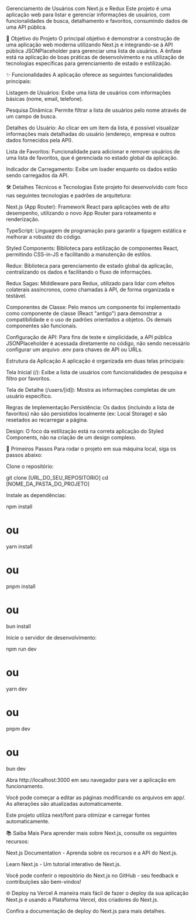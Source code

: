 Gerenciamento de Usuários com Next.js e Redux
Este projeto é uma aplicação web para listar e gerenciar informações de usuários, com funcionalidades de busca, detalhamento e favoritos, consumindo dados de uma API pública.

🚀 Objetivo do Projeto
O principal objetivo é demonstrar a construção de uma aplicação web moderna utilizando Next.js e integrando-se à API pública JSONPlaceholder para gerenciar uma lista de usuários. A ênfase está na aplicação de boas práticas de desenvolvimento e na utilização de tecnologias específicas para gerenciamento de estado e estilização.

✨ Funcionalidades
A aplicação oferece as seguintes funcionalidades principais:

Listagem de Usuários: Exibe uma lista de usuários com informações básicas (nome, email, telefone).

Pesquisa Dinâmica: Permite filtrar a lista de usuários pelo nome através de um campo de busca.

Detalhes do Usuário: Ao clicar em um item da lista, é possível visualizar informações mais detalhadas do usuário (endereço, empresa e outros dados fornecidos pela API).

Lista de Favoritos: Funcionalidade para adicionar e remover usuários de uma lista de favoritos, que é gerenciada no estado global da aplicação.

Indicador de Carregamento: Exibe um loader enquanto os dados estão sendo carregados da API.

🛠️ Detalhes Técnicos e Tecnologias
Este projeto foi desenvolvido com foco nas seguintes tecnologias e padrões de arquitetura:

Next.js (App Router): Framework React para aplicações web de alto desempenho, utilizando o novo App Router para roteamento e renderização.

TypeScript: Linguagem de programação para garantir a tipagem estática e melhorar a robustez do código.

Styled Components: Biblioteca para estilização de componentes React, permitindo CSS-in-JS e facilitando a manutenção de estilos.

Redux: Biblioteca para gerenciamento de estado global da aplicação, centralizando os dados e facilitando o fluxo de informações.

Redux Sagas: Middleware para Redux, utilizado para lidar com efeitos colaterais assíncronos, como chamadas à API, de forma organizada e testável.

Componentes de Classe: Pelo menos um componente foi implementado como componente de classe (React "antigo") para demonstrar a compatibilidade e o uso de padrões orientados a objetos. Os demais componentes são funcionais.

Configuração de API: Para fins de teste e simplicidade, a API pública JSONPlaceholder é acessada diretamente no código, não sendo necessário configurar um arquivo .env para chaves de API ou URLs.

Estrutura da Aplicação
A aplicação é organizada em duas telas principais:

Tela Inicial (/): Exibe a lista de usuários com funcionalidades de pesquisa e filtro por favoritos.

Tela de Detalhe (/users/[id]): Mostra as informações completas de um usuário específico.

Regras de Implementação
Persistência: Os dados (incluindo a lista de favoritos) não são persistidos localmente (ex: Local Storage) e são resetados ao recarregar a página.

Design: O foco da estilização está na correta aplicação do Styled Components, não na criação de um design complexo.

🚀 Primeiros Passos
Para rodar o projeto em sua máquina local, siga os passos abaixo:

Clone o repositório:

git clone [URL_DO_SEU_REPOSITORIO]
cd [NOME_DA_PASTA_DO_PROJETO]

Instale as dependências:

npm install

# ou

yarn install

# ou

pnpm install

# ou

bun install

Inicie o servidor de desenvolvimento:

npm run dev

# ou

yarn dev

# ou

pnpm dev

# ou

bun dev

Abra http://localhost:3000 em seu navegador para ver a aplicação em funcionamento.

Você pode começar a editar as páginas modificando os arquivos em app/. As alterações são atualizadas automaticamente.

Este projeto utiliza next/font para otimizar e carregar fontes automaticamente.

📚 Saiba Mais
Para aprender mais sobre Next.js, consulte os seguintes recursos:

Next.js Documentation - Aprenda sobre os recursos e a API do Next.js.

Learn Next.js - Um tutorial interativo de Next.js.

Você pode conferir o repositório do Next.js no GitHub - seu feedback e contribuições são bem-vindos!

🌐 Deploy na Vercel
A maneira mais fácil de fazer o deploy da sua aplicação Next.js é usando a Plataforma Vercel, dos criadores do Next.js.

Confira a documentação de deploy do Next.js para mais detalhes.
